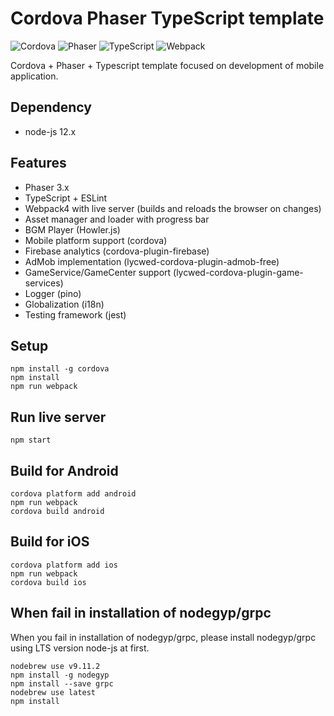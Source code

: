 # Cordova Phaser TypeScript template

![Cordova](http://i.imgur.com/HNRXZ0o.png)
![Phaser](http://i.imgur.com/9M26w5m.png)
![TypeScript](http://i.imgur.com/5MWne89.png)
![Webpack](http://i.imgur.com/HFApsAJ.png)

Cordova + Phaser + Typescript template focused on development of mobile
application.

## Dependency

- node-js 12.x


## Features

- Phaser 3.x
- TypeScript + ESLint
- Webpack4 with live server (builds and reloads the browser on changes)
- Asset manager and loader with progress bar
- BGM Player (Howler.js)
- Mobile platform support (cordova)
- Firebase analytics (cordova-plugin-firebase)
- AdMob implementation (lycwed-cordova-plugin-admob-free)
- GameService/GameCenter support (lycwed-cordova-plugin-game-services)
- Logger (pino)
- Globalization (i18n)
- Testing framework (jest)

## Setup

```
npm install -g cordova
npm install
npm run webpack
```

## Run live server

```
npm start
```

## Build for Android

```
cordova platform add android
npm run webpack
cordova build android
```

## Build for iOS

```
cordova platform add ios
npm run webpack
cordova build ios
```

## When fail in installation of nodegyp/grpc

When you fail in installation of nodegyp/grpc, please install 
nodegyp/grpc using LTS version node-js at first.

```
nodebrew use v9.11.2
npm install -g nodegyp
npm install --save grpc
nodebrew use latest
npm install
```

